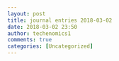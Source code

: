 ```yaml
---
layout: post
title: journal entries 2018-03-02
date: 2018-03-02 23:50
author: techenomics1
comments: true
categories: [Uncategorized]
---
```


